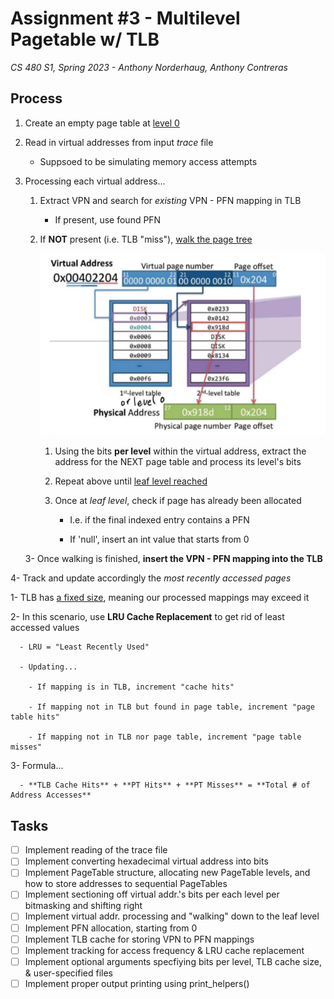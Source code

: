 # Assignment #3 - Multilevel Pagetable w/ TLB

*CS 480 S1, Spring 2023 - Anthony Norderhaug, Anthony Contreras*

## Process

1. Create an empty page table at <u>level 0</u>

2. Read in virtual addresses from input *trace* file
   
   - Suppsoed to be simulating memory access attempts

3. Processing each virtual address...
   
   1. Extract VPN and search for *existing* VPN - PFN mapping in TLB
      
      - If present, use found PFN
   
   2. If **NOT** present (i.e. TLB "miss"), <u>walk the page tree</u>
      
      ![processing_virtual_addr](imgRef/ss1.png)
      
      1. Using the bits **per level** within the virtual address, extract the address for the NEXT page table and process its level's bits
      
      2. Repeat above until <u>leaf level reached</u>
      
      3. Once at *leaf level*, check if page has already been allocated
         
         - I.e. if the final indexed entry contains a PFN
         
         - If 'null', insert an int value that starts from 0
   
   3- Once walking is finished, **insert the VPN - PFN mapping into the TLB**

4- Track and update accordingly the *most recently accessed pages*

   1- TLB has <u>a fixed size</u>, meaning our processed mappings may exceed it

   2- In this scenario, use **LRU Cache Replacement** to get rid of least accessed values

      - LRU = "Least Recently Used"
    
      - Updating...
    
        - If mapping is in TLB, increment "cache hits"
    
        - If mapping not in TLB but found in page table, increment "page table hits"
    
        - If mapping not in TLB nor page table, increment "page table misses"

   3- Formula...

      - **TLB Cache Hits** + **PT Hits** + **PT Misses** = **Total # of Address Accesses**

## Tasks

- [ ] Implement reading of the trace file
- [ ] Implement converting hexadecimal virtual address into bits
- [ ] Implement PageTable structure, allocating new PageTable levels, and how to store addresses to sequential PageTables
- [ ] Implement sectioning off virtual addr.'s bits per each level per bitmasking and shifting right
- [ ] Implement virtual addr. processing and "walking" down to the leaf level
- [ ] Implement PFN allocation, starting from 0
- [ ] Implement TLB cache for storing VPN to PFN mappings
- [ ] Implement tracking for access frequency & LRU cache replacement
- [ ] Implement optional arguments specfiying bits per level, TLB cache size, & user-specified files
- [ ] Implement proper output printing using print_helpers()
